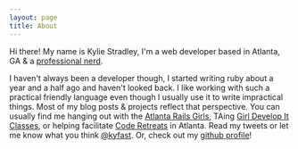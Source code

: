 ```yaml
---
layout: page
title: About
---
```


Hi there! My name is Kylie Stradley, I'm a web developer based in Atlanta, GA & a [professional nerd](http://www.bignerdranch.com/about-us/nerds/kylie-stradley.html).


I haven't always been a developer though, I started writing ruby about a year and a half ago and haven't looked back. I like working with such a practical friendly language even though I usually use it to write impractical things. Most of my blog posts & projects reflect that perspective. You can usually find me hanging out with the [Atlanta Rails Girls](), TAing [Girl Develop It Classes](meetup.com/girl-develop-it-atlanta), or helping facilitate [Code Retreats](http://coderetreat.org/) in Atlanta. Read my tweets or let me know what you think [@kyfast](https://twitter.com/kyfast). Or, check out my [github profile](https://github.com/kyfast)!
